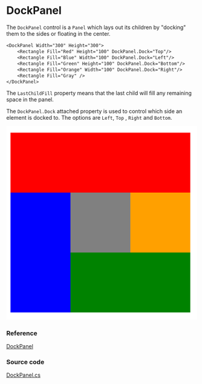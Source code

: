 # DockPanel

The `DockPanel` control is a `Panel` which lays out its children by "docking" them to the sides or floating in the center.

```markup
<DockPanel Width="300" Height="300">
    <Rectangle Fill="Red" Height="100" DockPanel.Dock="Top"/>
    <Rectangle Fill="Blue" Width="100" DockPanel.Dock="Left"/>
    <Rectangle Fill="Green" Height="100" DockPanel.Dock="Bottom"/>
    <Rectangle Fill="Orange" Width="100" DockPanel.Dock="Right"/>
    <Rectangle Fill="Gray" />
</DockPanel>
```

 The `LastChildFill` property means that the last child will fill any remaining space in the panel.

The `DockPanel.Dock` attached property is used to control which side an element is docked to. The options are `Left`, `Top` , `Right` and `Bottom`.

![](../../.gitbook/assets/image%20%2818%29%20%281%29%20%281%29%20%281%29%20%281%29%20%281%29%20%281%29%20%281%29.png)

### Reference <a id="reference"></a>

[DockPanel](http://reference.avaloniaui.net/api/Avalonia.Controls/DockPanel/)

### Source code <a id="source-code"></a>

[DockPanel.cs](https://github.com/AvaloniaUI/Avalonia/blob/master/src/Avalonia.Controls/DockPanel.cs)

